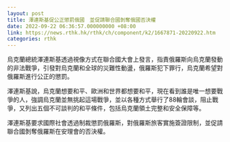 ```yaml
---
layout: post
title: 澤連斯基促公正懲罰俄國　並促請聯合國剝奪俄國否決權
date: 2022-09-22 06:36:57.000000000 +08:00
link: https://news.rthk.hk/rthk/ch/component/k2/1667871-20220922.htm
categories: rthk
---
```


烏克蘭總統澤連斯基透過視像方式在聯合國大會上發言，指責俄羅斯向烏克蘭發動的非法戰爭，引發對烏克蘭和全球的災難性動盪，俄羅斯犯下罪行，烏克蘭希望對俄羅斯進行公正的懲罰。

澤連斯基說，烏克蘭想要和平、歐洲和世界都想要和平，現在看到誰是唯一想要戰爭的人，強調烏克蘭並無挑起這場戰爭，並以各種方式舉行了88輪會談，阻止戰爭，又列出五個不可談判的和平條件，包括烏克蘭領土完整和安全保障等。

澤連斯基要求國際社會透過制裁懲罰俄羅斯，對俄羅斯旅客實施簽證限制，並促請聯合國剝奪俄羅斯在安理會的否決權。
